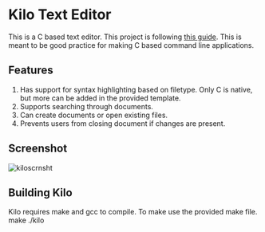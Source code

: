 # Kilo Text Editor
This is a C based text editor. This project is following [this guide](http://viewsourcecode.org/snaptoken/kilo/index.html). This is meant to be good practice for making C based command line applications.
## Features
1. Has support for syntax highlighting based on filetype. Only C is native, but more can be added in the provided template.
2. Supports searching through documents.
3. Can create documents or open existing files.
4. Prevents users from closing document if changes are present.
## Screenshot
![kiloscrnsht](https://i.imgur.com/edA9nYd.png)
## Building Kilo
Kilo requires make and gcc to compile. To make use the provided make file.
    make
    ./kilo <file>
